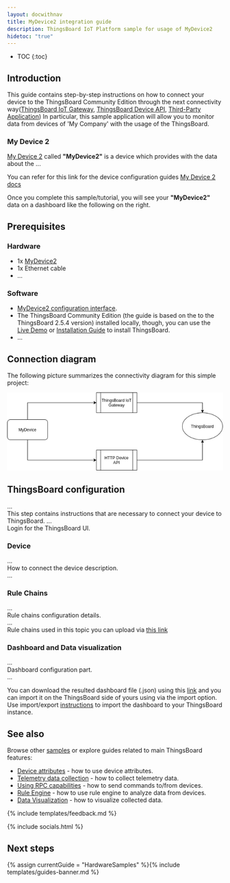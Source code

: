 ```yaml
---
layout: docwithnav
title: MyDevice2 integration guide
description: ThingsBoard IoT Platform sample for usage of MyDevice2 
hidetoc: "true"
---
```


* TOC
{:toc}

## Introduction

This guide contains step-by-step instructions on how to connect your device to the ThingsBoard Community Edition through the next connectivity way([ThingsBoard IoT Gateway](docs/iot-gateway/what-is-iot-gateway/), [ThingsBoard Device API](/docs/api/), [Third-Party Application](https://application_link_authority:port/path)) In particular, this sample application will allow you to monitor data from devices of 'My Company' with the usage of the ThingsBoard. 

### My Device 2
[My Device 2](https://my_device_link) called **"MyDevice2"** is a device which provides with the data about the ... 

You can refer for this link for the device configuration guides [My Device 2 docs](https://my_device_link/docs)

Once you complete this sample/tutorial, you will see your **"MyDevice2"** data on a dashboard like the following on the right.

## Prerequisites

### Hardware  

 - 1x [MyDevice2](https://my_device_link)
 - 1x Ethernet cable
 - ...

### Software  

 - [MyDevice2 configuration interface](https://my_device_link/docs).
 - The ThingsBoard Community Edition (the guide is based on the to the ThingsBoard 2.5.4 version) installed locally, though, you can use the [Live Demo](/docs/user-guide/live-demo/) or [Installation Guide](/docs/user-guide/install/installation-options/) to install ThingsBoard.
 - ...
 
## Connection diagram

The following picture summarizes the connectivity diagram for this simple project:

![image](/images/samples/my_company_device_guides/integration_guide_2/connectivity_diagram.png)

## ThingsBoard configuration
...  
This step contains instructions that are necessary to connect your device to ThingsBoard.
...  
Login for the ThingsBoard UI.

### Device
...  
How to connect the device description.  
...  
### Rule Chains
...  
Rule chains configuration details.  
...  
Rule chains used in this topic you can upload via [this link](/docs/samples/my_company_device_guides/resources/rule_chains.zip)  
### Dashboard and Data visualization
...  
Dashboard configuration part.  
...  

You can download the resulted dashboard file (.json) using this [link](/docs/samples/my_company_device_guides/resources/dashboard.json) and you can import it on the ThingsBoard side of yours using via the import option.   
Use import/export [instructions](/docs/user-guide/ui/dashboards/#iot-dashboard-importexport) to import the dashboard to your ThingsBoard instance.


## See also

Browse other [samples](/docs/samples) or explore guides related to main ThingsBoard features:

 - [Device attributes](/docs/user-guide/attributes/) - how to use device attributes.
 - [Telemetry data collection](/docs/user-guide/telemetry/) - how to collect telemetry data.
 - [Using RPC capabilities](/docs/user-guide/rpc/) - how to send commands to/from devices.
 - [Rule Engine](/docs/user-guide/rule-engine/) - how to use rule engine to analyze data from devices.
 - [Data Visualization](/docs/user-guide/visualization/) - how to visualize collected data.

{% include templates/feedback.md %}

{% include socials.html %}

## Next steps

{% assign currentGuide = "HardwareSamples" %}{% include templates/guides-banner.md %}